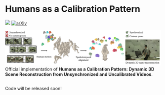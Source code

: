 # Humans as a Calibration Pattern

<a href="https://changwoonchoi.github.io/HCP"><img src="https://img.shields.io/static/v1?label=Project&message=Website&color=blue"></a> [![arXiv](https://img.shields.io/badge/arXiv-2412.19089-b31b1b.svg)](https://arxiv.org/abs/2412.19089)
<br/>

<img src="assets/teaser.png" alt="teaser image"/>

<br/>
Official implementation of <b>Humans as a Calibration Pattern: Dynamic 3D Scene Reconstruction from Unsynchronized and Uncalibrated Videos</b>.

## 
Code will be released soon!